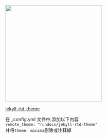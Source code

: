 <img src="http://themes.jekyllrc.org/thumbnails/jekyll-rtd-theme.png" width="300">  

[jekyll-rtd-theme](http://themes.jekyllrc.org/jekyll-rtd-theme/)

在 _config.yml 文件中,添加以下内容  
`remote_theme: "rundocs/jekyll-rtd-theme"`  
并将`theme: minima`删除或注释掉